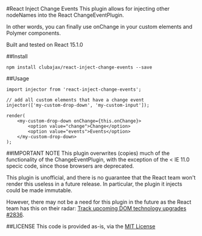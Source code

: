 #React Inject Change Events
This plugin allows for injecting other nodeNames into the React ChangeEventPlugin.

In other words, you can finally use onChange in your custom elements and Polymer components.

Built and tested on React 15.1.0

##Install

    npm install clubajax/react-inject-change-events --save
    
##Usage
    
    import injector from 'react-inject-change-events';
    
    // add all custom elements that have a change event
    injector(['my-custom-drop-down', 'my-custom-input']);

    render(
        <my-custom-drop-down onChange={this.onChange}>
            <option value="change">Change</option>
            <option value="events">Events</option>
        </my-custom-drop-down>
    );
    
##IMPORTANT NOTE
This plugin overwrites (copies) much of the functionality of the ChangeEventPlugin, with the exception of
the < IE 11.0 specic code, since those browsers are deprecated.

This plugin is unofficial, and there is no guarantee that the React team won't render this useless in a future release.
In particular, the plugin it injects could be made immutable.

However, there may not be a need for this plugin in the future as the React team has this on their radar: 
[Track upcoming DOM technology upgrades #2836](https://github.com/facebook/react/issues/2836).

##LICENSE
This code is provided as-is, via the [MIT License](./LICENSE)
